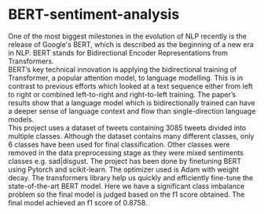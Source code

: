 # BERT-sentiment-analysis
One of the most biggest milestones in the evolution of NLP recently is the release of Google's BERT, which is described as the beginning of a new era in NLP. BERT stands for Bidirectional Encoder Representations from Transformers.\
BERT’s key technical innovation is applying the bidirectional training of Transformer, a popular attention model, to language modelling. This is in contrast to previous efforts which looked at a text sequence either from left to right or combined left-to-right and right-to-left training. The paper’s results show that a language model which is bidirectionally trained can have a deeper sense of language context and flow than single-direction language models.\
This project uses a dataset of tweets containing 3085 tweets divided into multiple classes. Although the dataset contains many different classes, only 6 classes have been used for final classification. Other classes were removed in the data preprocessing stage as they were mixed sentiments classes e.g. sad|disgust. 
The project has been done by finetuning BERT using Pytorch and scikit-learn. The optimizer used is Adam with weight decay. The transformers library help us quickly and efficiently fine-tune the state-of-the-art BERT model.
Here we have a significant class imbalance problem so the final model is judged based on the f1 score obtained. The final model achieved an f1 score of 0.8758.
